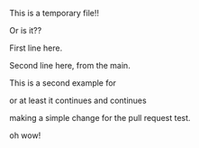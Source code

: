 This is a temporary file!!

Or is it??

First line here.


Second line here, from the main.

This is a second example for 

or at least it continues and continues

making a simple change for the pull request test.

oh wow!

